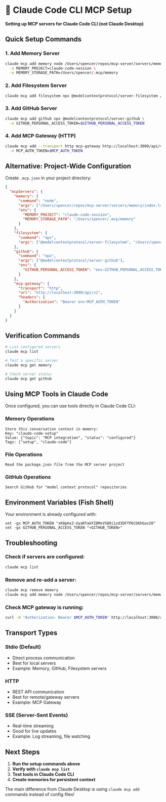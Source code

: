 # 🚀 Claude Code CLI MCP Setup

**Setting up MCP servers for Claude Code CLI (not Claude Desktop)**

## Quick Setup Commands

### 1. Add Memory Server
```bash
claude mcp add memory node /Users/spencer/repos/mcp-server/servers/memory/index.ts \
  -e MEMORY_PROJECT=claude-code-session \
  -e MEMORY_STORAGE_PATH=/Users/spencer/.mcp/memory
```

### 2. Add Filesystem Server
```bash
claude mcp add filesystem npx @modelcontextprotocol/server-filesystem /Users/spencer/repos/mcp-server
```

### 3. Add GitHub Server  
```bash
claude mcp add github npx @modelcontextprotocol/server-github \
  -e GITHUB_PERSONAL_ACCESS_TOKEN=$GITHUB_PERSONAL_ACCESS_TOKEN
```

### 4. Add MCP Gateway (HTTP)
```bash
claude mcp add --transport http mcp-gateway http://localhost:3000/api/v1 \
  -e MCP_AUTH_TOKEN=$MCP_AUTH_TOKEN
```

## Alternative: Project-Wide Configuration

Create `.mcp.json` in your project directory:

```json
{
  "mcpServers": {
    "memory": {
      "command": "node",
      "args": ["/Users/spencer/repos/mcp-server/servers/memory/index.ts"],
      "env": {
        "MEMORY_PROJECT": "claude-code-session",
        "MEMORY_STORAGE_PATH": "/Users/spencer/.mcp/memory"
      }
    },
    "filesystem": {
      "command": "npx",
      "args": ["@modelcontextprotocol/server-filesystem", "/Users/spencer/repos/mcp-server"]
    },
    "github": {
      "command": "npx", 
      "args": ["@modelcontextprotocol/server-github"],
      "env": {
        "GITHUB_PERSONAL_ACCESS_TOKEN": "env:GITHUB_PERSONAL_ACCESS_TOKEN"
      }
    },
    "mcp-gateway": {
      "transport": "http",
      "url": "http://localhost:3000/api/v1",
      "headers": {
        "Authorization": "Bearer env:MCP_AUTH_TOKEN"
      }
    }
  }
}
```

## Verification Commands

```bash
# List configured servers
claude mcp list

# Test a specific server
claude mcp get memory

# Check server status
claude mcp get github
```

## Using MCP Tools in Claude Code

Once configured, you can use tools directly in Claude Code CLI:

### Memory Operations
```
Store this conversation context in memory:
Key: "claude-code-setup"
Value: {"topic": "MCP integration", "status": "configured"}
Tags: ["setup", "claude-code"]
```

### File Operations  
```
Read the package.json file from the MCP server project
```

### GitHub Operations
```
Search GitHub for "model context protocol" repositories
```

## Environment Variables (Fish Shell)

Your environment is already configured with:
```fish
set -gx MCP_AUTH_TOKEN "sK0pHxZ-UyaRTakFZ8MxVS80i1zd3DFfP6CO6hGav20"
set -gx GITHUB_PERSONAL_ACCESS_TOKEN "<GITHUB_TOKEN>"
```

## Troubleshooting

### Check if servers are configured:
```bash
claude mcp list
```

### Remove and re-add a server:
```bash
claude mcp remove memory
claude mcp add memory node /Users/spencer/repos/mcp-server/servers/memory/index.ts
```

### Check MCP gateway is running:
```bash
curl -H "Authorization: Bearer $MCP_AUTH_TOKEN" http://localhost:3000/api/v1/servers
```

## Transport Types

### Stdio (Default)
- Direct process communication
- Best for local servers
- Example: Memory, GitHub, Filesystem servers

### HTTP  
- REST API communication
- Best for remote/gateway servers
- Example: MCP Gateway

### SSE (Server-Sent Events)
- Real-time streaming
- Good for live updates
- Example: Log streaming, file watching

## Next Steps

1. **Run the setup commands above**
2. **Verify with `claude mcp list`** 
3. **Test tools in Claude Code CLI**
4. **Create memories for persistent context**

The main difference from Claude Desktop is using `claude mcp add` commands instead of config files!